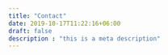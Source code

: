 ```yaml
---
title: "Contact"
date: 2019-10-17T11:22:16+06:00
draft: false
description : "this is a meta description"
---
```

